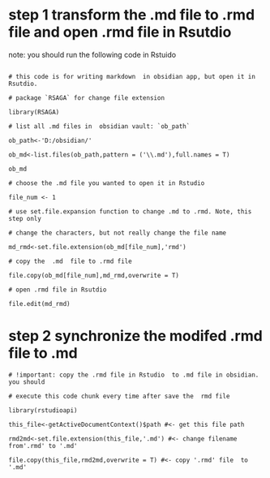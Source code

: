 
# step 1  transform the .md file to .rmd file and open .rmd file in Rsutdio

note:  you should run the following code in Rstuido

```{r}

# this code is for writing markdown  in obsidian app, but open it in Rsutdio.

# package `RSAGA` for change file extension 

library(RSAGA)

# list all .md files in  obsidian vault: `ob_path`

ob_path<-'D:/obsidian/' 

ob_md<-list.files(ob_path,pattern = ('\\.md'),full.names = T)

ob_md

# choose the .md file you wanted to open it in Rstudio

file_num <- 1

# use set.file.expansion function to change .md to .rmd. Note, this step only 

# change the characters, but not really change the file name

md_rmd<-set.file.extension(ob_md[file_num],'rmd')

# copy the  .md  file to .rmd file

file.copy(ob_md[file_num],md_rmd,overwrite = T)

# open .rmd file in Rsutdio

file.edit(md_rmd)

```

# step 2 synchronize  the modifed .rmd file  to .md 

```{r}
# !important: copy the .rmd file in Rstudio  to .md file in obsidian. you should

# execute this code chunk every time after save the  rmd file

library(rstudioapi)

this_file<-getActiveDocumentContext()$path #<- get this file path
 
rmd2md<-set.file.extension(this_file,'.md') #<- change filename from'.rmd' to '.md'

file.copy(this_file,rmd2md,overwrite = T) #<- copy '.rmd' file  to '.md'

```

